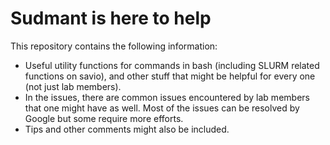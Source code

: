 # Sudmant is here to help

This repository contains the following information:

- Useful utility functions for commands in bash (including SLURM related functions on savio), and other stuff that might be helpful for every one (not just lab members).
- In the issues, there are common issues encountered by lab members that one might have as well.  Most of the issues can be resolved by Google but some require more efforts.
- Tips and other comments might also be included.
